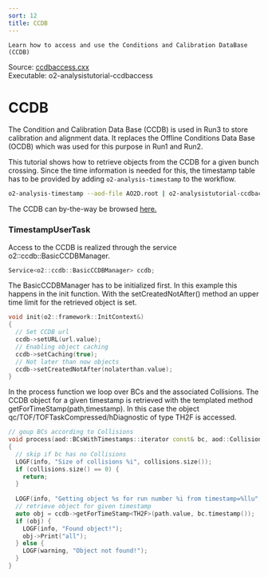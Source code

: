 ```yaml
---
sort: 12
title: CCDB
---
```


```goal
Learn how to access and use the Conditions and Calibration DataBase (CCDB)
```

<div style="margin-bottom:5mm">
  Source: <a href="https://github.com/AliceO2Group/O2Physics/blob/master/Tutorials/src/ccdbaccess.cxx" target="_blank">ccdbaccess.cxx</a><br>
  Executable: o2-analysistutorial-ccdbaccess
</div>

# CCDB

The Condition and Calibration Data Base (CCDB) is used in Run3 to store
calibration and alignment data. It replaces the Offline Conditions Data Base (OCDB) which was used for this purpose in Run1 and Run2.

This tutorial shows how to retrieve objects from the CCDB for a given bunch crossing. Since the time information is needed for this, the timestamp table has to be provided by adding `o2-analysis-timestamp` to the workflow.

```bash
o2-analysis-timestamp --aod-file AO2D.root | o2-analysistutorial-ccdbaccess
```

The CCDB can by-the-way be browsed
<a href="http://alice-ccdb.cern.ch/browse" target="_blank">here.</a>

<a name="timestampusertask"></a>
### TimestampUserTask

Access to the CCDB is realized through the service o2::ccdb::BasicCCDBManager.
```cpp
Service<o2::ccdb::BasicCCDBManager> ccdb;
```

The BasicCCDBManager has to be initialized first. In this example this happens in the init function. With the setCreatedNotAfter() method an upper time limit for the retrieved object is set.

```cpp
void init(o2::framework::InitContext&)
{
  // Set CCDB url
  ccdb->setURL(url.value);
  // Enabling object caching
  ccdb->setCaching(true);
  // Not later than now objects
  ccdb->setCreatedNotAfter(nolaterthan.value);
}
```

In the process function we loop over BCs and the associated Collisions. The CCDB object for a given timestamp is retrieved with the templated method
getForTimeStamp<T>(path,timestamp). In this case the object qc/TOF/TOFTaskCompressed/hDiagnostic of type TH2F is accessed.


```cpp
// goup BCs according to Collisions
void process(aod::BCsWithTimestamps::iterator const& bc, aod::Collisions const& collisions)
{
  // skip if bc has no Collisions
  LOGF(info, "Size of collisions %i", collisions.size());
  if (collisions.size() == 0) {
    return;
  }
  
  LOGF(info, "Getting object %s for run number %i from timestamp=%llu", path.value.data(), bc.runNumber(), bc.timestamp());
  // retrieve object for given timestamp
  auto obj = ccdb->getForTimeStamp<TH2F>(path.value, bc.timestamp());
  if (obj) {
    LOGF(info, "Found object!");
    obj->Print("all");
  } else {
    LOGF(warning, "Object not found!");
  }
}
```
